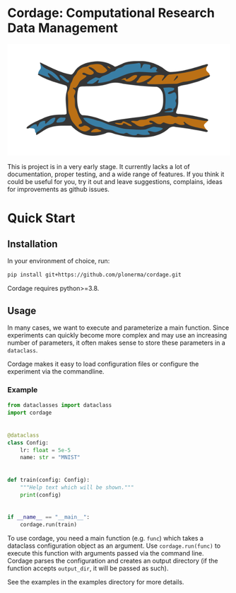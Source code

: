 # Cordage: Computational Research Data Management

![Cordage Icon](icon.svg)


This is project is in a very early stage. It currently lacks a lot of documentation, proper testing, and a wide range
of features. If you think it could be useful for you, try it out and leave suggestions, complains, ideas for
improvements as github issues.


# Quick Start
## Installation

In your environment of choice, run:

```bash
pip install git+https://github.com/plonerma/cordage.git
```

Cordage requires python>=3.8.

## Usage

In many cases, we want to execute and parameterize a main function.
Since experiments can quickly become more complex and may use an increasing number of parameters,
it often makes sense to store these parameters in a `dataclass`.

Cordage makes it easy to load configuration files or configure the experiment via the commandline.

### Example

```python
from dataclasses import dataclass
import cordage


@dataclass
class Config:
    lr: float = 5e-5
    name: str = "MNIST"


def train(config: Config):
    """Help text which will be shown."""
    print(config)


if __name__ == "__main__":
    cordage.run(train)
```


To use cordage, you need a main function (e.g. `func`) which takes a dataclass configuration object as an argument.
Use `cordage.run(func)` to execute this function with arguments passed via the command line. Cordage parses the
configuration and creates an output directory (if the function accepts `output_dir`, it will be passed as such).

See the examples in the examples directory for more details.
